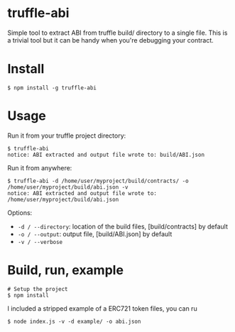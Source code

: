 # truffle-abi

Simple tool to extract ABI from truffle build/ directory to a single file. This is a trivial tool but it can be handy when you're debugging your contract.

# Install

```shell
$ npm install -g truffle-abi
```

# Usage

Run it from your truffle project directory:

```shell
$ truffle-abi
notice: ABI extracted and output file wrote to: build/ABI.json
```

Run it from anywhere:

```shell
$ truffle-abi -d /home/user/myproject/build/contracts/ -o /home/user/myproject/build/abi.json -v
notice: ABI extracted and output file wrote to: /home/user/myproject/build/abi.json
```

Options:

-   `-d / --directory`: location of the build files, [build/contracts] by default
-   `-o / --output`: output file, [build/ABI.json] by default
-   `-v / --verbose`

# Build, run, example

```shell
# Setup the project
$ npm install
```

I included a stripped example of a ERC721 token files, you can ru

```shell
$ node index.js -v -d example/ -o abi.json
```
